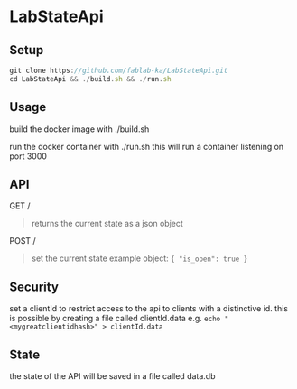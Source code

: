# LabStateApi

## Setup

```javascript
git clone https://github.com/fablab-ka/LabStateApi.git
cd LabStateApi && ./build.sh && ./run.sh
```

## Usage

build the docker image with ./build.sh

run the docker container with ./run.sh this will run a container listening on port 3000

## API

GET /
> returns the current state as a json object

POST /
> set the current state
> example object: `{ "is_open": true }`

## Security

set a clientId to restrict access to the api to clients with a distinctive id.
this is possible by creating a file called clientId.data
e.g. `echo "<mygreatclientidhash>" > clientId.data`

## State

the state of the API will be saved in a file called data.db